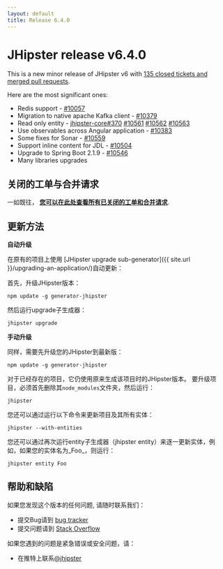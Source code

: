 ```yaml
---
layout: default
title: Release 6.4.0
---
```


JHipster release v6.4.0
==================

This is a new minor release of JHipster v6 with [135 closed tickets and merged pull requests](https://github.com/jhipster/generator-jhipster/issues?q=milestone%3A6.4.0+is%3Aclosed).

Here are the most significant ones:

- Redis support - [#10057](https://github.com/jhipster/generator-jhipster/pull/10057)
- Migration to native apache Kafka client - [#10379](https://github.com/jhipster/generator-jhipster/pull/10379)
- Read only entity - [jhipster-core#370](https://github.com/jhipster/jhipster-core/pull/370) [#10561](https://github.com/jhipster/generator-jhipster/pull/10561) [#10562](https://github.com/jhipster/generator-jhipster/pull/10562) [#10563](https://github.com/jhipster/generator-jhipster/pull/10563)
- Use observables across Angular application - [#10383](https://github.com/jhipster/generator-jhipster/pull/10383)
- Some fixes for Sonar - [#10559](https://github.com/jhipster/generator-jhipster/pull/10559)
- Support inline content for JDL - [#10504](https://github.com/jhipster/generator-jhipster/pull/10504)
- Upgrade to Spring Boot 2.1.9 - [#10546](https://github.com/jhipster/generator-jhipster/pull/10546)
- Many libraries upgrades

关闭的工单与合并请求
------------
一如既往， __[您可以在此处查看所有已关闭的工单和合并请求](https://github.com/jhipster/generator-jhipster/issues?q=milestone%3A6.4.0+is%3Aclosed)__.

更新方法
------------

**自动升级**

在原有的项目上使用 [JHipster upgrade sub-generator]({{ site.url }}/upgrading-an-application/)自动更新：

首先，升级JHipster版本：

```
npm update -g generator-jhipster
```

然后运行upgrade子生成器：

```
jhipster upgrade
```

**手动升级**

同样，需要先升级您的JHipster到最新版：

```
npm update -g generator-jhipster
```

对于已经存在的项目，它仍使用原来生成该项目时的JHipster版本。
要升级项目，必须首先删除其`node_modules`文件夹，然后运行：

```
jhipster
```

您还可以通过运行以下命令来更新项目及其所有实体：

```
jhipster --with-entities
```

您还可以通过再次运行entity子生成器（jhipster entity）来逐一更新实体，例如，如果您的实体名为_Foo_，则运行：

```
jhipster entity Foo
```

帮助和缺陷
--------------

如果您发现这个版本的任何问题, 请随时联系我们：

- 提交Bug请到 [bug tracker](https://github.com/jhipster/generator-jhipster/issues?state=open)
- 提交问题请到 [Stack Overflow](http://stackoverflow.com/tags/jhipster/info)

如果您遇到的问题是紧急错误或安全问题，请：

- 在推特上联系[@jhipster](https://twitter.com/jhipster)
